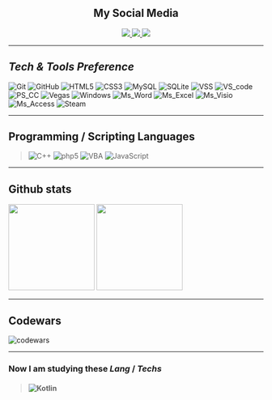 <div id="header" align="center">
    <div id="badges">
    <h2><b>My Social Media</b></h2>
    <a href="https://vk.com/x_rayton">
        <img src="https://img.shields.io/badge/vkontakte-0077FF?style=for-the-badge&logo=vk"/>
    </a>
    <a href="https://www.youtube.com/c/Xrayton/videos">
        <img src="https://img.shields.io/badge/youtube-FF0000?style=for-the-badge&logo=youtube"/>
    </a>
    <a href="https://t.me/Xrayton">
        <img src="https://img.shields.io/badge/telegramm-26A5E4?style=for-the-badge&logo=telegram"/>
    </a>
    </div>
</div>

<hr>

## ___Tech & Tools Preference___

> 
![Git](https://img.shields.io/badge/-Git-F05032?style=flat-square&logo=git&logoColor=%23ffffff)
![GitHub](https://img.shields.io/badge/-GitHub-181717?style=flat-square&logo=github)
![HTML5](https://img.shields.io/badge/-HTML5-E34F26?style=flat-square&logo=html5&logoColor=ffffff)
![CSS3](https://img.shields.io/badge/-CSS3-1572B6?style=flat-square&logo=css3)
![MySQL](https://img.shields.io/badge/-MySQL-4479A1?style=flat&logo=mysql&logoColor=FFFFFF)
![SQLite](https://img.shields.io/badge/-SQLite-003B57?style=flat-square&logo=sqlite&logoColor=003b57&labelColor=008dd0&color=8fd4f3)
![VSS](https://img.shields.io/badge/-Visual%20Studio-5C2D91?style=flat-square&logo=visual-studio&logoColor=ffffff)
![VS_code](https://img.shields.io/badge/-VS%20Code-007ACC?style=flat-square&logo=visualstudiocode&logoColor=%23ffffff)
![PS_CC](https://img.shields.io/badge/-Adobe%20Photoshop%20CC-31A8FF?style=flat-square&logo=Adobe-Photoshop&logoColor=0a033e)
![Vegas](https://img.shields.io/badge/-Magix%20Vegas%20Pro-00B4F0?style=flat-square&logo=Vitess&logoColor=0a033e)
![Windows](https://img.shields.io/badge/Windows-0078D6?style=flat-square&logo=Windows)
![Ms_Word](https://img.shields.io/badge/MS%20Word-2B579A?style=flat-square&logo=Microsoft-Word)
![Ms_Excel](https://img.shields.io/badge/MS%20Excel-217346?style=flat-square&logo=Microsoft-Excel)
![Ms_Visio](https://img.shields.io/badge/MS%20Visio-3955A3?style=flat-square&logo=Microsoft-Visio)
![Ms_Access](https://img.shields.io/badge/MS%20Access-A4373A?style=flat-square&logo=Microsoft-Access)
![Steam](https://img.shields.io/badge/Steam-000000?style=flat-square&logo=Steam)


___


## __Programming / Scripting Languages__

>![C++](https://img.shields.io/badge/C++-00599C?style=flat-square&logo=cplusplus&logoColor=ffffff)
![php5](https://img.shields.io/badge/PHP5-777BB4?style=flat-square&logo=php&logoColor=ffffff)
![VBA](https://img.shields.io/badge/VBA-217346?style=flat-square&logo=Microsoft-Excel)
![JavaScript](https://img.shields.io/badge/-JS-F7DF1E?style=flat-square&logo=javascript&logoColor=000000&labelColor=%23F7DF1C&color=%23FFCE5A)


___
## __Github stats__
<div align="left">
  <img height="170em" src="https://github-readme-stats.vercel.app/api?username=X-rayton&layout=compact&show_icons=true&theme=white&icon_color=2a84ea&hide_border=true&bg_color=00000000&text_color=2a84ea" />
  <img height="170em" src="https://github-readme-stats.vercel.app/api/top-langs/?username=X-rayton&layout=compact&theme=white&icon_color=2a84ea&hide_border=true&bg_color=00000000&text_color=2a84ea" />
</div>

___
## __Codewars__
![codewars](https://www.codewars.com/users/X-rayton/badges/large)

___
### Now I am studying these *Lang* / *Techs*

>#### ![Kotlin](https://img.shields.io/badge/Kotlin-7F52FF?style=flat-square&logo=Kotlin&logoColor=ffffff)

